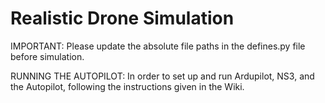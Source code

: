 # Realistic Drone Simulation
IMPORTANT: Please update the absolute file paths in the defines.py file before simulation.

RUNNING THE AUTOPILOT: In order to set up and run Ardupilot, NS3, and the Autopilot, following the instructions given in the Wiki.

